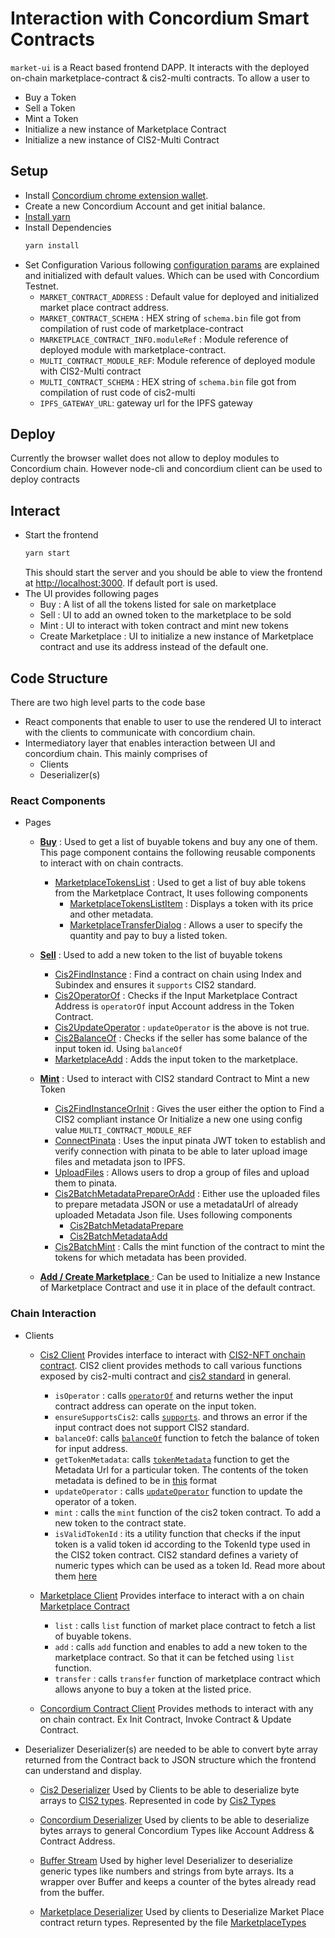 # Interaction with Concordium Smart Contracts

`market-ui` is a React based frontend DAPP. It interacts with the deployed on-chain marketplace-contract & cis2-multi contracts. To allow a user to

- Buy a Token
- Sell a Token
- Mint a Token
- Initialize a new instance of Marketplace Contract
- Initialize a new instance of CIS2-Multi Contract

## Setup

- Install [Concordium chrome extension wallet](https://github.com/Concordium/concordium-browser-wallet/tree/main/packages/browser-wallet).
- Create a new Concordium Account and get initial balance.
- [Install yarn](https://classic.yarnpkg.com/lang/en/docs/install/#debian-stable)
- Install Dependencies
  ```bash
  yarn install
  ```
- Set Configuration
  Various following [configuration params](./src/Constants.ts) are explained and initialized with default values. Which can be used with Concordium Testnet.
  - `MARKET_CONTRACT_ADDRESS` : Default value for deployed and initialized market place contract address.
  - `MARKET_CONTRACT_SCHEMA` : HEX string of `schema.bin` file got from compilation of rust code of marketplace-contract
  - `MARKETPLACE_CONTRACT_INFO.moduleRef` : Module reference of deployed module with marketplace-contract.
  - `MULTI_CONTRACT_MODULE_REF`: Module reference of deployed module with CIS2-Multi contract
  - `MULTI_CONTRACT_SCHEMA` : HEX string of `schema.bin` file got from compilation of rust code of cis2-multi
  - `IPFS_GATEWAY_URL`: gateway url for the IPFS gateway

## Deploy

Currently the browser wallet does not allow to deploy modules to Concordium chain. However node-cli and concordium client can be used to deploy contracts

## Interact

- Start the frontend
  ```bash
  yarn start
  ```
  This should start the server and you should be able to view the frontend at [http://localhost:3000](http://localhost:3000). If default port is used.
- The UI provides following pages
  - Buy : A list of all the tokens listed for sale on marketplace
  - Sell : UI to add an owned token to the marketplace to be sold
  - Mint : UI to interact with token contract and mint new tokens
  - Create Marketplace : UI to initialize a new instance of Marketplace contract and use its address instead of the default one.

## Code Structure

There are two high level parts to the code base

- React components that enable to user to use the rendered UI to interact with the clients to communicate with concordium chain.
- Intermediatory layer that enables interaction between UI and concordium chain. This mainly comprises of
  - Clients
  - Deserializer(s)

### React Components

- Pages

  - [**Buy**](./src/pages/BuyPage.tsx) :
    Used to get a list of buyable tokens and buy any one of them. This page component contains the following reusable components to interact with on chain contracts.

    - [MarketplaceTokensList](./src/components/MarketplaceTokensList.tsx) : Used to get a list of buy able tokens from the Marketplace Contract, It uses following components
      - [MarketplaceTokensListItem](./src/components/MarketplaceTokensListItem.tsx) : Displays a token with its price and other metadata.
      - [MarketplaceTransferDialog](./src/components/MarketplaceTransferDialog.tsx) : Allows a user to specify the quantity and pay to buy a listed token.

  - [**Sell**](./src/pages/SellPage.tsx) :
    Used to add a new token to the list of buyable tokens

    - [Cis2FindInstance](./src/components/Cis2FindInstance.tsx) : Find a contract on chain using Index and Subindex and ensures it `supports` CIS2 standard.
    - [Cis2OperatorOf](./src/components/Cis2OperatorOf.tsx) : Checks if the Input Marketplace Contract Address is `operatorOf` input Account address in the Token Contract.
    - [Cis2UpdateOperator](./src/components/Cis2UpdateOperator.tsx) : `updateOperator` is the above is not true.
    - [Cis2BalanceOf](./src/components/Cis2BalanceOf.tsx) : Checks if the seller has some balance of the input token id. Using `balanceOf`
    - [MarketplaceAdd](./src/components/MarketplaceAdd.tsx) : Adds the input token to the marketplace.

  - [**Mint**](./src/pages/MintPage.tsx) :
    Used to interact with CIS2 standard Contract to Mint a new Token

    - [Cis2FindInstanceOrInit](./src/components/Cis2FindInstanceOrInit.tsx) : Gives the user either the option to Find a CIS2 compliant instance Or Initialize a new one using config value `MULTI_CONTRACT_MODULE_REF`
    - [ConnectPinata](./src/components/ConnectPinata.tsx) : Uses the input pinata JWT token to establish and verify connection with pinata to be able to later upload image files and metadata json to IPFS.
    - [UploadFiles](./src/components/ui/UploadFiles.tsx) : Allows users to drop a group of files and upload them to pinata.
    - [Cis2BatchMetadataPrepareOrAdd](./src/components/Cis2BatchMetadataPrepareOrAdd.tsx) : Either use the uploaded files to prepare metadata JSON or use a metadataUrl of already uploaded Metadata Json file. Uses following components
      - [Cis2BatchMetadataPrepare](./src/components/Cis2BatchMetadataPrepare.tsx)
      - [Cis2BatchMetadataAdd](./src/components/Cis2BatchMetadataAdd.tsx)
    - [Cis2BatchMint](./src/components/Cis2BatchMint.tsx) : Calls the mint function of the contract to mint the tokens for which metadata has been provided.

  - [**Add / Create Marketplace** ](./src/pages/ContractFindInstanceOrInit.tsx) :
    Can be used to Initialize a new Instance of Marketplace Contract and use it in place of the default contract.

### Chain Interaction

- Clients

  - [Cis2 Client](./src/models/Cis2Client.ts)
    Provides interface to interact with [CIS2-NFT onchain contract](https://proposals.concordium.software/CIS/cis-2.html).
    CIS2 client provides methods to call various functions exposed by cis2-multi contract and [cis2 standard](https://proposals.concordium.software/CIS/cis-2.html) in general.

    - `isOperator` : calls [`operatorOf`](https://proposals.concordium.software/CIS/cis-2.html#operatorof) and returns wether the input contract address can operate on the input token.
    - `ensureSupportsCis2`: calls [`supports`](https://proposals.concordium.software/CIS/cis-0.html#supports). and throws an error if the input contract does not support CIS2 standard.
    - `balanceOf`: calls [`balanceOf`](https://proposals.concordium.software/CIS/cis-2.html#balanceof) function to fetch the balance of token for input address.
    - `getTokenMetadata`: calls [`tokenMetadata`](https://proposals.concordium.software/CIS/cis-2.html#tokenmetadata) function to get the Metadata Url for a particular token. The contents of the token metadata is defined to be in [this](https://proposals.concordium.software/CIS/cis-2.html#example-token-metadata-fungible) format
    - `updateOperator` : calls [`updateOperator`](https://proposals.concordium.software/CIS/cis-2.html#updateoperator) function to update the operator of a token.
    - `mint` : calls the `mint` function of the cis2 token contract. To add a new token to the contract state.
    - `isValidTokenId` : its a utility function that checks if the input token is a valid token id according to the TokenId type used in the CIS2 token contract. CIS2 standard defines a variety of numeric types which can be used as a token Id. Read more about them [here](https://proposals.concordium.software/CIS/cis-2.html#tokenid)

  - [Marketplace Client](./src/models/Cis2Client.ts)
    Provides interface to interact with a on chain [Marketplace Contract](../marketplace-contract/)

    - `list` : calls `list` function of market place contract to fetch a list of buyable tokens.
    - `add` : calls `add` function and enables to add a new token to the marketplace contract. So that it can be fetched using `list` function.
    - `transfer` : calls `transfer` function of marketplace contract which allows anyone to buy a token at the listed price.

  - [Concordium Contract Client](./src/models/ConcordiumContractClient.ts)
    Provides methods to interact with any on chain contract. Ex Init Contract, Invoke Contract & Update Contract.

- Deserializer
  Deserializer(s) are needed to be able to convert byte array returned from the Contract back to JSON structure which the frontend can understand and display.

  - [Cis2 Deserializer](./src/models/Cis2Deserializer.ts)
    Used by Clients to be able to deserialize byte arrays to [CIS2 types](https://proposals.concordium.software/CIS/cis-2.html#general-types-and-serialization). Represented in code by [Cis2 Types](./src/models/Cis2Types.ts)

  - [Concordium Deserializer](./src/models/ConcordiumDeserializer.ts)
    Used by clients to be able to deserialize bytes arrays to general Concordium Types like Account Address & Contract Address.

  - [Buffer Stream](./src/models/BufferStream.ts)
    Used by higher level Deserializer to deserialize generic types like numbers and strings from byte arrays. Its a wrapper over Buffer and keeps a counter of the bytes already read from the buffer.

  - [Marketplace Deserializer](./src/models/MarketplaceDeserializer.ts)
    Used by clients to Deserialize Market Place contract return types. Represented by the file [MarketplaceTypes](./src/models/MarketplaceTypes.ts)
